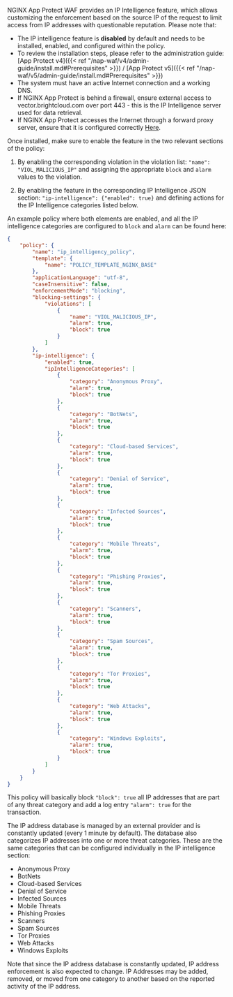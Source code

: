 

NGINX App Protect WAF provides an IP Intelligence feature, which allows customizing the enforcement based on the source IP of the request to limit access from IP addresses with questionable reputation. Please note that:
- The IP intelligence feature is **disabled** by default and needs to be installed, enabled, and configured within the policy.
- To review the installation steps, please refer to the administration guide: [App Protect v4]({{< ref "/nap-waf/v4/admin-guide/install.md#Prerequisites" >}}) / [App Protect v5]({{< ref "/nap-waf/v5/admin-guide/install.md#Prerequisites" >}})
- The system must have an active Internet connection and a working DNS.
- If NGINX App Protect is behind a firewall, ensure external access to vector.brightcloud.com over port 443 - this is the IP Intelligence server used for data retrieval.
- If NGINX App Protect accesses the Internet through a forward proxy server, ensure that it is configured correctly [Here](#ip-intelligence-forward-proxy-configuration).
  
Once installed, make sure to enable the feature in the two relevant sections of the policy:
1. By enabling the corresponding violation in the violation list: `"name": "VIOL_MALICIOUS_IP"` and assigning the appropriate `block` and `alarm` values to the violation.

2. By enabling the feature in the corresponding IP Intelligence JSON section: `"ip-intelligence": {"enabled": true}` and defining actions for the IP Intelligence categories listed below.

An example policy where both elements are enabled, and all the IP intelligence categories are configured to `block` and `alarm` can be found here:

```json
{
    "policy": {
        "name": "ip_intelligency_policy",
        "template": {
            "name": "POLICY_TEMPLATE_NGINX_BASE"
        },
        "applicationLanguage": "utf-8",
        "caseInsensitive": false,
        "enforcementMode": "blocking",
        "blocking-settings": {
            "violations": [
                {
                    "name": "VIOL_MALICIOUS_IP",
                    "alarm": true,
                    "block": true
                }
            ]
        },
        "ip-intelligence": {
            "enabled": true,
            "ipIntelligenceCategories": [
                {
                    "category": "Anonymous Proxy",
                    "alarm": true,
                    "block": true
                },
                {
                    "category": "BotNets",
                    "alarm": true,
                    "block": true
                },
                {
                    "category": "Cloud-based Services",
                    "alarm": true,
                    "block": true
                },
                {
                    "category": "Denial of Service",
                    "alarm": true,
                    "block": true
                },
                {
                    "category": "Infected Sources",
                    "alarm": true,
                    "block": true
                },
                {
                    "category": "Mobile Threats",
                    "alarm": true,
                    "block": true
                },
                {
                    "category": "Phishing Proxies",
                    "alarm": true,
                    "block": true
                },
                {
                    "category": "Scanners",
                    "alarm": true,
                    "block": true
                },
                {
                    "category": "Spam Sources",
                    "alarm": true,
                    "block": true
                },
                {
                    "category": "Tor Proxies",
                    "alarm": true,
                    "block": true
                },
                {
                    "category": "Web Attacks",
                    "alarm": true,
                    "block": true
                },
                {
                    "category": "Windows Exploits",
                    "alarm": true,
                    "block": true
                }
            ]
        }
    }
}
```

This policy will basically block `"block": true` all IP addresses that are part of any threat category and add a log entry `"alarm": true` for the transaction.

The IP address database is managed by an external provider and is constantly updated (every 1 minute by default). The database also categorizes IP addresses into one or more threat categories. These are the same categories that can be configured individually in the IP intelligence section:
- Anonymous Proxy
- BotNets
- Cloud-based Services
- Denial of Service
- Infected Sources
- Mobile Threats
- Phishing Proxies
- Scanners
- Spam Sources
- Tor Proxies
- Web Attacks
- Windows Exploits

Note that since the IP address database is constantly updated, IP address enforcement is also expected to change. IP Addresses may be added, removed, or moved from one category to another based on the reported activity of the IP address.
